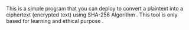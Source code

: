 This is a simple program that you can deploy to convert a plaintext into a ciphertext (encrypted text) using SHA-256 Algorithm .
This tool is only based for learning and ethical purpose .

